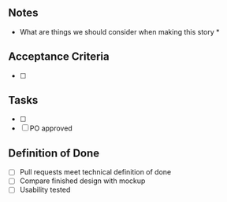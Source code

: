 ## Notes
* What are things we should consider when making this story *

## Acceptance Criteria
- [ ]

## Tasks
- [ ] 
- [ ] PO approved

## Definition of Done
- [ ] Pull requests meet technical definition of done
- [ ] Compare finished design with mockup
- [ ] Usability tested

